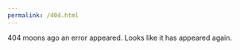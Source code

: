 ```yaml
---
permalink: /404.html
---
```

  404 moons ago an error appeared.
  Looks like it has appeared again.
